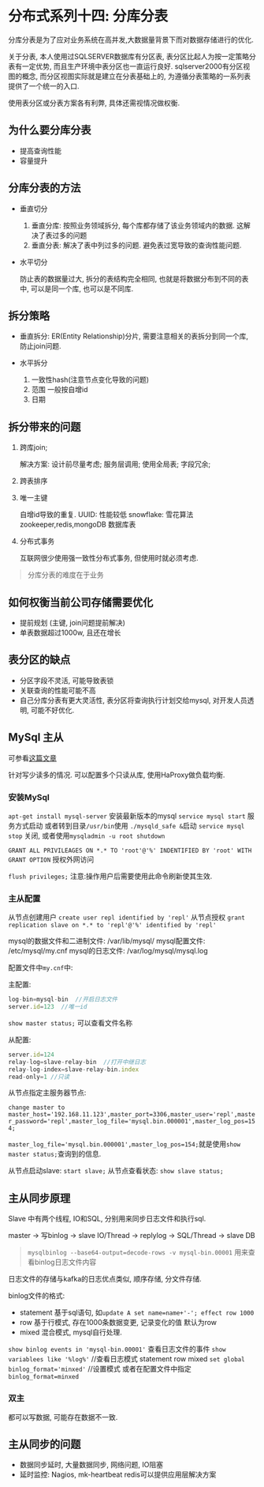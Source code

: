 # 分布式系列十四: 分库分表

分库分表是为了应对业务系统在高并发,大数据量背景下而对数据存储进行的优化. 

关于分表, 本人使用过SQLSERVER数据库有分区表, 表分区比起人为按一定策略分表有一定优势, 而且生产环境中表分区也一直运行良好. sqlserver2000有分区视图的概念, 而分区视图实际就是建立在分表基础上的, 为遵循分表策略的一系列表提供了一个统一的入口. 

使用表分区或分表方案各有利弊, 具体还需视情况做权衡. 

## 为什么要分库分表

* 提高查询性能
* 容量提升

## 分库分表的方法

* 垂直切分

    1. 垂直分库: 按照业务领域拆分, 每个库都存储了该业务领域内的数据. 这解决了表过多的问题
    2. 垂直分表: 解决了表中列过多的问题. 避免表过宽导致的查询性能问题.

* 水平切分

    防止表的数据量过大, 拆分的表结构完全相同, 也就是将数据分布到不同的表中, 可以是同一个库, 也可以是不同库.

## 拆分策略

* 垂直拆分: ER(Entity Relationship)分片, 需要注意相关的表拆分到同一个库, 防止join问题. 

* 水平拆分

    1. 一致性hash(注意节点变化导致的问题)
    2. 范围 一般按自增id
    3. 日期 

## 拆分带来的问题

1. 跨库join; 

    解决方案: 设计前尽量考虑; 服务层调用; 使用全局表; 字段冗余;

2. 跨表排序

3. 唯一主键

    自增id导致的重复. 
    UUID: 性能较低
    snowflake: 雪花算法
    zookeeper,redis,mongoDB
    数据库表

4. 分布式事务

    互联网很少使用强一致性分布式事务, 但使用时就必须考虑. 

> 分库分表的难度在于业务

## 如何权衡当前公司存储需要优化

* 提前规划 (主键, join问题提前解决)
* 单表数据超过1000w, 且还在增长

## 表分区的缺点

* 分区字段不灵活, 可能导致表锁
* 关联查询的性能可能不高
* 自己分库分表有更大灵活性, 表分区将查询执行计划交给mysql, 对开发人员透明, 可能不好优化. 

## MySql 主从

可参看[这篇文章](https://www.cnblogs.com/fxmemory/p/7198663.html)

针对写少读多的情况. 可以配置多个只读从库, 使用HaProxy做负载均衡. 

### 安装MySql

`apt-get install mysql-server` 安装最新版本的mysql
`service mysql start` 服务方式启动 或者转到目录`/usr/bin`使用 `./mysqld_safe &`启动
`service mysql stop` 关闭, 或者使用`mysqladmin -u root shutdown`

`GRANT ALL PRIVILEAGES ON *.* TO 'root'@'%' INDENTIFIED BY 'root' WITH GRANT OPTION` 授权外网访问

`flush privileges;` 注意:操作用户后需要使用此命令刷新使其生效.

### 主从配置

从节点创建用户 `create user repl identified by 'repl'`
从节点授权 `grant replication slave on *.* to 'repl'@'%' identified by 'repl'`

mysql的数据文件和二进制文件: /var/lib/mysql/
mysql配置文件: /etc/mysql/my.cnf
mysql的日志文件: /var/log/mysql/mysql.log

配置文件中`my.cnf`中:

主配置: 
```js
log-bin=mysql-bin  //开启日志文件
server.id=123  //唯一id
```

`show master status;` 可以查看文件名称

从配置:
```js
server.id=124
relay-log=slave-relay-bin  //打开中继日志
relay-log-index=slave-relay-bin.index
read-only=1 //只读
```

从节点指定主服务器节点:

`change master to master_host='192.168.11.123',master_port=3306,master_user='repl',master_password='repl',master_log_file='mysql.bin.000001',master_log_pos=154;`

`master_log_file='mysql.bin.000001',master_log_pos=154;`就是使用`show master status;`查询到的信息.

从节点启动slave: `start slave;`
从节点查看状态: `show slave status;`

## 主从同步原理

Slave 中有两个线程, IO和SQL, 分别用来同步日志文件和执行sql. 

master -> 写binlog -> slave IO/Thread -> replylog -> SQL/Thread -> slave DB

> `mysqlbinlog --base64-output=decode-rows -v mysql-bin.00001`  用来查看binlog日志文件内容

日志文件的存储与kafka的日志优点类似, 顺序存储, 分文件存储. 

binlog文件的格式:

* statement 基于sql语句, 如`update A set name=name+'-'; effect row 1000`
* row 基于行模式, 存在1000条数据变更, 记录变化的值  默认为row
* mixed 混合模式, mysql自行处理.

`show binlog events in 'mysql-bin.00001'`  查看日志文件的事件
`show variablees like '%log%'` //查看日志模式 statement row mixed
`set global binlog_format='minxed'` //设置模式 或者在配置文件中指定`binlog_format=minxed`

### 双主

都可以写数据, 可能存在数据不一致. 

## 主从同步的问题

* 数据同步延时, 大量数据同步, 网络问题, IO阻塞
* 延时监控: Nagios, mk-heartbeat
    redis可以提供应用层解决方案